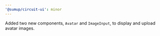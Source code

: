 ```yaml
---
'@sumup/circuit-ui': minor
---
```


Added two new components, `Avatar` and `ImageInput`, to display and upload avatar images.
